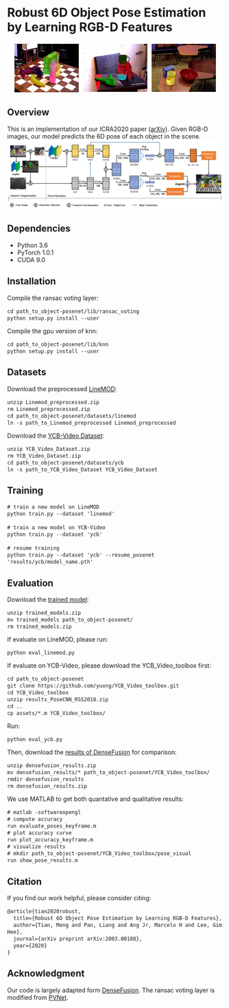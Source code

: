 # Robust 6D Object Pose Estimation by Learning RGB-D Features
![demo](assets/ycb_demo.png)

## Overview
This is an implementation of our ICRA2020 paper ([arXiv](http://arxiv.org/abs/2003.00188)). Given RGB-D images, our model predicts the 6D pose of each object in the scene.
![approach](assets/network.png)

## Dependencies
* Python 3.6
* PyTorch 1.0.1
* CUDA 9.0

## Installation
Compile the ransac voting layer:
```
cd path_to_object-posenet/lib/ransac_voting
python setup.py install --user
```
Compile the gpu version of knn:
```
cd path_to_object-posenet/lib/knn
python setup.py install --user
```

## Datasets
Download the preprocessed [LineMOD](https://drive.google.com/drive/folders/19ivHpaKm9dOrr12fzC8IDFczWRPFxho7):
```
unzip Linemod_preprocessed.zip
rm Linemod_preprocessed.zip
cd path_to_object-posenet/datasets/linemod
ln -s path_to_Linemod_preprocessed Linemod_preprocessed
```
Download the [YCB-Video Dataset](https://rse-lab.cs.washington.edu/projects/posecnn/):
```
unzip YCB_Video_Dataset.zip
rm YCB_Video_Dataset.zip
cd path_to_object-posenet/datasets/ycb
ln -s path_to_YCB_Video_Dataset YCB_Video_Dataset
```

## Training
```
# train a new model on LineMOD
python train.py --dataset 'linemod'

# train a new model on YCB-Video
python train.py --dataset 'ycb'

# resume training
python train.py --dataset 'ycb' --resume_posenet 'results/ycb/model_name.pth'
```

## Evaluation
Download the [trained model](https://drive.google.com/file/d/1YrEq9a7jU1xiWKE_AnyDIKceTRA0kTyT/view?usp=sharing):
```
unzip trained_models.zip
mv trained_models path_to_object-posenet/
rm trained_models.zip
```
If evaluate on LineMOD, please run:
```
python eval_linemod.py
```
If evaluate on YCB-Video, please download the YCB_Video_toolbox first:
```
cd path_to_object-posenet
git clone https://github.com/yuxng/YCB_Video_toolbox.git
cd YCB_Video_toolbox
unzip results_PoseCNN_RSS2018.zip
cd ..
cp assets/*.m YCB_Video_toolbox/
```
Run:
```
python eval_ycb.py
```
Then, download the [results of DenseFusion](https://drive.google.com/file/d/13AFspk91qCw0HJ7a6L_EpeTqILWHK6T0/view?usp=sharing) for comparison:
```
unzip densefusion_results.zip
mv densefusion_results/* path_to_object-posenet/YCB_Video_toolbox/
rmdir densefusion_results
rm densefusion_results.zip
```
We use MATLAB to get both quantative and qualitative results:
```
# matlab -softwareopengl
# compute accuracy
run evaluate_poses_keyframe.m
# plot accuracy curve
run plot_accuracy_keyframe.m
# visualize results
# mkdir path_to_object-posenet/YCB_Video_toolbox/pose_visual
run show_pose_results.m
```

## Citation
If you find our work helpful, please consider citing:
```
@article{tian2020robust,
  title={Robust 6D Object Pose Estimation by Learning RGB-D Features},
  author={Tian, Meng and Pan, Liang and Ang Jr, Marcelo H and Lee, Gim Hee},
  journal={arXiv preprint arXiv:2003.00188},
  year={2020}
}
```

## Acknowledgment
Our code is largely adapted form [DenseFusion](https://github.com/j96w/DenseFusion). The ransac voting layer is modified from [PVNet](https://github.com/zju3dv/pvnet/tree/master/lib/ransac_voting_gpu_layer).
